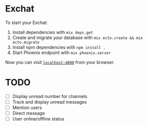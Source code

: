 # Exchat

To start your Exchat:

  1. Install dependencies with `mix deps.get`
  2. Create and migrate your database with `mix ecto.create && mix ecto.migrate`
  3. Install npm dependencies with `npm install .`
  4. Start Phoenix endpoint with `mix phoenix.server`

Now you can visit [`localhost:4000`](http://localhost:4000) from your browser.

# TODO

- [ ] Display unread number for channels
- [ ] Track and display unread messages
- [ ] Mention users
- [ ] Direct message
- [ ] User online/offline status
